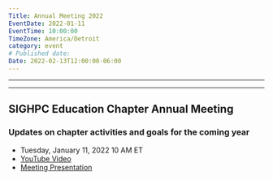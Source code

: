 ```yaml
---
Title: Annual Meeting 2022
EventDate: 2022-01-11
EventTime: 10:00:00
TimeZone: America/Detroit
category: event
# Published date:
Date: 2022-02-13T12:00:00-06:00
---
```

---
---

## SIGHPC Education Chapter Annual Meeting

### Updates on chapter activities and goals for the coming year

* Tuesday, January 11, 2022 10 AM ET
* [YouTube Video](https://youtu.be/W2gXpLv7PHM)
* [Meeting Presentation](./files/20220111-Chapter_meeting.pdf)
